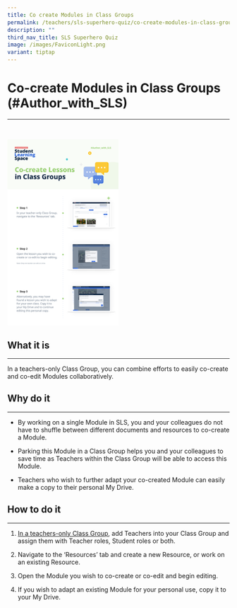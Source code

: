 ```yaml
---
title: Co create Modules in Class Groups
permalink: /teachers/sls-superhero-quiz/co-create-modules-in-class-groups/
description: ""
third_nav_title: SLS Superhero Quiz
image: /images/FaviconLight.png
variant: tiptap
---
```

<h1>Co-create Modules in Class Groups (#Author_with_SLS)</h1>
<hr>
<p>
<br>
</p><a class="isomer-image-wrapper" href="/files/Marcomms/SLS%20Superhero%20Quiz/Author%2001.pdf"><img style="width:50%" height="auto" width="100%" src="/images/2Teacher/Marcomms/SLS%20Superhero%20Quiz/Author%201.png"></a>
<h2>What it is</h2>
<hr>
<p>In a teachers-only Class Group, you can combine efforts to easily co-create
and co-edit Modules collaboratively.</p>
<h2>Why do it</h2>
<hr>
<ul data-tight="true" class="tight">
<li>
<p>By working on a single Module in SLS, you and your colleagues do not have
to shuffle between different documents and resources to co-create a Module.</p>
</li>
<li>
<p>Parking this Module in a Class Group helps you and your colleagues to
save time as Teachers within the Class Group will be able to access this
Module.</p>
</li>
<li>
<p>Teachers who wish to further adapt your co-created Module can easily make
a copy to their personal My Drive.</p>
</li>
</ul>
<h2>How to do it</h2>
<hr>
<ol data-tight="true" class="tight">
<li>
<p><a href="/teacher-user-guide/organise/create-class-groups/" rel="noopener noreferrer nofollow" target="_blank">In a teachers-only Class Group</a>,
add Teachers into your Class Group and assign them with Teacher roles,
Student roles or both.</p>
</li>
<li>
<p>Navigate to the ‘Resources’ tab and create a new Resource, or work on
an existing Resource.</p>
</li>
<li>
<p>Open the Module you wish to co-create or co-edit and begin editing.</p>
</li>
<li>
<p>If you wish to adapt an existing Module for your personal use, copy it
to your My Drive.</p>
</li>
</ol>
<p></p>